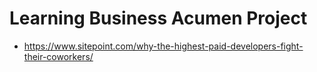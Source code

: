 # Learning Business Acumen Project
      
- https://www.sitepoint.com/why-the-highest-paid-developers-fight-their-coworkers/
